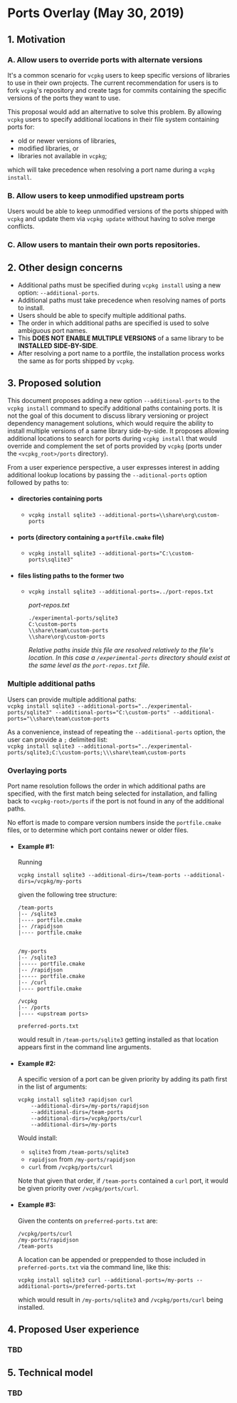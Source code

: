 # Ports Overlay (May 30, 2019)

## 1. Motivation

### A. Allow users to override ports with alternate versions

It's a common scenario for `vcpkg` users to keep specific versions of libraries to use in their own projects. The current recommendation for users is to fork `vcpkg`'s repository and create tags for commits containing the specific versions of the ports they want to use.

This proposal would add an alternative to solve this problem. By allowing `vcpkg` users to specify additional locations in their file system containing ports for:

  * old or newer versions of libraries,
  * modified libraries, or
  * libraries not available in `vcpkg`;

which will take precedence when resolving a port name during a `vcpkg install`.


### B. Allow users to keep unmodified upstream ports

Users would be able to keep unmodified versions of the ports shipped with `vcpkg` and update them via `vcpkg update` without having to solve merge conflicts.


### C. Allow users to mantain their own ports repositories.


## 2. Other design concerns

* Additional paths must be specified during `vcpkg install` using a new option: `--additional-ports`.
* Additional paths must take precedence when resolving names of ports to install.
* Users should be able to specify multiple additional paths.
* The order in which additional paths are specified is used to solve ambiguous port names.
* This **DOES NOT ENABLE MULTIPLE VERSIONS** of a same library to be **INSTALLED SIDE-BY-SIDE**.
* After resolving a port name to a portfile, the installation process works the same as for ports shipped by `vcpkg`.

## 3. Proposed solution

This document proposes adding a new option `--additional-ports` to the `vcpkg install` command to specify additional paths containing ports. It is not the goal of this document to discuss library versioning or project dependency management solutions, which would require the ability to install multiple versions of a same library side-by-side. It proposes allowing additional locations to search for ports during `vcpkg install` that would override and complement the set of ports provided by `vcpkg` (ports under the `<vcpkg_root>/ports` directory).

From a user experience perspective, a user expresses interest in adding additional lookup locations by passing the `--aditional-ports` option followed by paths to:


* #### directories containing ports
  * `vcpkg install sqlite3 --additional-ports=\\share\org\custom-ports`


* #### ports (directory containing a `portfile.cmake` file)
  * `vcpkg install sqlite3 --additional-ports="C:\custom-ports\sqlite3"`

* #### files listing paths to the former two
  * `vcpkg install sqlite3 --additional-ports=../port-repos.txt`

    _port-repos.txt_
    
    ```
    ./experimental-ports/sqlite3
    C:\custom-ports
    \\share\team\custom-ports
    \\share\org\custom-ports
    ```
    *Relative paths inside this file are resolved relatively to the file's location. In this case a `/experimental-ports` directory should exist at the same level as the `port-repos.txt` file.*

### Multiple additional paths 

Users can provide multiple additional paths:  
`vcpkg install sqlite3 --additional-ports="../experimental-ports/sqlite3" --additional-ports="C:\custom-ports" --additional-ports="\\share\team\custom-ports`

As a convenience, instead of repeating the `--additional-ports` option, the user can provide a `;` delimited list:  
`vcpkg install sqlite3 --additional-ports="../experimental-ports/sqlite3;C:\custom-ports;\\\share\team\custom-ports`

### Overlaying ports

Port name resolution follows the order in which additional paths are specified, with the first match being selected for installation, and falling back to `<vcpkg-root>/ports` if the port is not found in any of the additional paths.

No effort is made to compare version numbers inside the `portfile.cmake` files, or to determine which port contains newer or older files.

* #### Example #1:

  Running

  `vcpkg install sqlite3 --additional-dirs=/team-ports --additional-dirs=/vcpkg/my-ports`  

  given the following tree structure:

  ```
  /team-ports
  |-- /sqlite3
  |---- portfile.cmake
  |-- /rapidjson
  |---- portfile.cmake


  /my-ports
  |-- /sqlite3
  |----- portfile.cmake
  |-- /rapidjson
  |----- portfile.cmake
  |-- /curl
  |---- portfile.cmake

  /vcpkg
  |-- /ports
  |---- <upstream ports>

  preferred-ports.txt
  ```

  would result in `/team-ports/sqlite3` getting installed as that location appears first in the command line arguments.

* #### Example #2:
  
  A specific version of a port can be given priority by adding its path first in the list of arguments:

  ```
  vcpkg install sqlite3 rapidjson curl 
      --additional-dirs=/my-ports/rapidjson 
      --additional-dirs=/team-ports
      --additional-dirs=/vcpkg/ports/curl
      --additional-dirs=/my-ports
  ```

  Would install:
    * `sqlite3` from `/team-ports/sqlite3`
    * `rapidjson` from `/my-ports/rapidjson`
    * `curl` from `/vcpkg/ports/curl`

  Note that given that order, if `/team-ports` contained a `curl` port, it would be given priority over `/vcpkg/ports/curl`.

* #### Example #3:

  Given the contents on `preferred-ports.txt` are:

  ```
  /vcpkg/ports/curl
  /my-ports/rapidjson
  /team-ports
  ```

  A location can be appended or preppended to those included in `preferred-ports.txt` via the command line, like this:

  `vcpkg install sqlite3 curl --additional-ports=/my-ports --additional-ports=/preferred-ports.txt` 

  which would result in `/my-ports/sqlite3` and `/vcpkg/ports/curl` being installed.

## 4. Proposed User experience

### TBD

## 5. Technical model

### TBD
